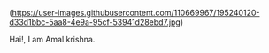 (https://user-images.githubusercontent.com/110669967/195240120-d33d1bbc-5aa8-4e9a-95cf-53941d28ebd7.jpg)

Hai!, I am Amal krishna.

